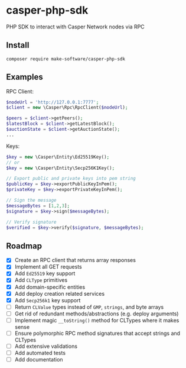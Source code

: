 # casper-php-sdk
PHP SDK to interact with Casper Network nodes via RPC

## Install

```
composer require make-software/casper-php-sdk
```

## Examples
RPC Client:

```php
$nodeUrl = 'http://127.0.0.1:7777';
$client = new \Casper\Rpc\RpcClient($nodeUrl);

$peers = $client->getPeers();
$latestBlock = $client->getLatestBlock();
$auctionState = $client->getAuctionState();
...
```

Keys:
```php
$key = new \Casper\Entity\Ed25519Key();
// or
$key = new \Casper\Entity\Secp256K1Key();
```

```php
// Export public and private keys into pem string
$publicKey = $key->exportPublicKeyInPem();
$privateKey = $key->exportPrivateKeyInPem();

// Sign the message
$messageBytes = [1,2,3];
$signature = $key->sign($messageBytes);

// Verify signature
$verified = $key->verify($signature, $messageBytes);
```

## Roadmap
- [x] Create an RPC client that returns array responses
- [x] Implement all GET requests
- [x] Add `Ed25519` key support
- [x] Add `CLType` primitives
- [x] Add domain-specific entities
- [x] Add deploy creation related services
- [x] Add `Secp256k1` key support
- [ ] Return `CLValue` types instead of `GMP`, `strings`, and byte arrays
- [ ] Get rid of redundant methods/abstractions (e.g. deploy arguments)
- [ ] Implement magic `__toString()` method for CLTypes where it makes sense
- [ ] Ensure polymorphic RPC method signatures that accept strings and CLTypes
- [ ] Add extensive validations
- [ ] Add automated tests
- [ ] Add documentation

